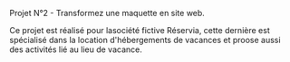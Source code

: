 Projet N°2 - Transformez une maquette en site web.

Ce projet est réalisé pour lasociété fictive Réservia, cette dernière est spécialisé dans la location d'hébergements de vacances et proose aussi des activités lié au lieu de vacance.
